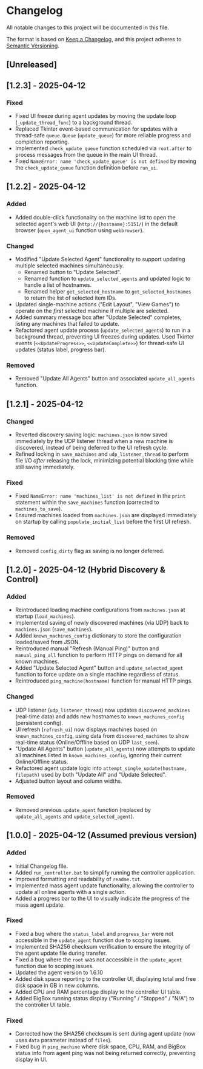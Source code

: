 # Changelog
All notable changes to this project will be documented in this file.

The format is based on [Keep a Changelog](https://keepachangelog.com/en/1.0.0/),
and this project adheres to [Semantic Versioning](https://semver.org/spec/v2.0.0.html).

## [Unreleased]

## [1.2.3] - 2025-04-12
### Fixed
- Fixed UI freeze during agent updates by moving the update loop (`_update_thread_func`) to a background thread.
- Replaced Tkinter event-based communication for updates with a thread-safe `queue.Queue` (`update_queue`) for more reliable progress and completion reporting.
- Implemented `check_update_queue` function scheduled via `root.after` to process messages from the queue in the main UI thread.
- Fixed `NameError: name 'check_update_queue' is not defined` by moving the `check_update_queue` function definition before `run_ui`.

## [1.2.2] - 2025-04-12
### Added
- Added double-click functionality on the machine list to open the selected agent's web UI (`http://{hostname}:5151/`) in the default browser (`open_agent_ui` function using `webbrowser`).
### Changed
- Modified "Update Selected Agent" functionality to support updating multiple selected machines simultaneously.
  - Renamed button to "Update Selected".
  - Renamed function to `update_selected_agents` and updated logic to handle a list of hostnames.
  - Renamed helper `get_selected_hostname` to `get_selected_hostnames` to return the list of selected item IDs.
- Updated single-machine actions ("Edit Layout", "View Games") to operate on the *first* selected machine if multiple are selected.
- Added summary message box after "Update Selected" completes, listing any machines that failed to update.
- Refactored agent update process (`update_selected_agents`) to run in a background thread, preventing UI freezes during updates. Used Tkinter events (`<<UpdateProgress>>`, `<<UpdateComplete>>`) for thread-safe UI updates (status label, progress bar).
### Removed
- Removed "Update All Agents" button and associated `update_all_agents` function.

## [1.2.1] - 2025-04-12
### Changed
- Reverted discovery saving logic: `machines.json` is now saved immediately by the UDP listener thread when a new machine is discovered, instead of being deferred to the UI refresh cycle.
- Refined locking in `save_machines` and `udp_listener_thread` to perform file I/O *after* releasing the lock, minimizing potential blocking time while still saving immediately.
### Fixed
- Fixed `NameError: name 'machines_list' is not defined` in the `print` statement within the `save_machines` function (corrected to `machines_to_save`).
- Ensured machines loaded from `machines.json` are displayed immediately on startup by calling `populate_initial_list` before the first UI refresh.
### Removed
- Removed `config_dirty` flag as saving is no longer deferred.

## [1.2.0] - 2025-04-12 (Hybrid Discovery & Control)
### Added
- Reintroduced loading machine configurations from `machines.json` at startup (`load_machines`).
- Implemented saving of newly discovered machines (via UDP) back to `machines.json` (`save_machines`).
- Added `known_machines_config` dictionary to store the configuration loaded/saved from JSON.
- Reintroduced manual "Refresh (Manual Ping)" button and `manual_ping_all` function to perform HTTP pings on demand for all known machines.
- Added "Update Selected Agent" button and `update_selected_agent` function to force update on a single machine regardless of status.
- Reintroduced `ping_machine(hostname)` function for manual HTTP pings.
### Changed
- UDP listener (`udp_listener_thread`) now updates `discovered_machines` (real-time data) and adds new hostnames to `known_machines_config` (persistent config).
- UI refresh (`refresh_ui`) now displays machines based on `known_machines_config`, using data from `discovered_machines` to show real-time status (Online/Offline based on UDP `last_seen`).
- "Update All Agents" button (`update_all_agents`) now attempts to update all machines listed in `known_machines_config`, ignoring their current Online/Offline status.
- Refactored agent update logic into `attempt_single_update(hostname, filepath)` used by both "Update All" and "Update Selected".
- Adjusted button layout and column widths.
### Removed
- Removed previous `update_agent` function (replaced by `update_all_agents` and `update_selected_agent`).

## [1.0.0] - 2025-04-12 (Assumed previous version)
### Added
- Initial Changelog file.
- Added `run_controller.bat` to simplify running the controller application.
- Improved formatting and readability of `readme.txt`.
- Implemented mass agent update functionality, allowing the controller to update all online agents with a single action.
- Added a progress bar to the UI to visually indicate the progress of the mass agent update.
### Fixed
- Fixed a bug where the `status_label` and `progress_bar` were not accessible in the `update_agent` function due to scoping issues.
- Implemented SHA256 checksum verification to ensure the integrity of the agent update file during transfer.
- Fixed a bug where the `root` was not accessible in the `update_agent` function due to scoping issues.
- Updated the agent version to 1.6.10
- Added disk space reporting to the controller UI, displaying total and free disk space in GB in new columns.
- Added CPU and RAM percentage display to the controller UI table.
- Added BigBox running status display ("Running" / "Stopped" / "N/A") to the controller UI table.
### Fixed
- Corrected how the SHA256 checksum is sent during agent update (now uses `data` parameter instead of `files`).
- Fixed bug in `ping_machine` where disk space, CPU, RAM, and BigBox status info from agent ping was not being returned correctly, preventing display in UI.
